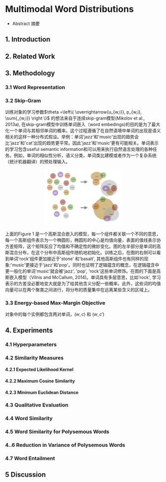 
# Multimodal Word Distributions

* Abstract 摘要

## 1. Introduction
 

## 2. Related Work

## 3. Methodology

### 3.1 Word Representation

### 3.2 Skip-Gram
训练对象的学习参数$\theta =\left\{ \overrightarrow{u_{w,i}}, p_{w,i}, \sum{_{w,i}}  \right \}$ 的想法来自于连续skip-gram模型(Mikolov et al., 2013a), 在skip-gram模型中训练单词嵌入（word embedings)的目的是为了最大化一个单词与其相邻单词的概率。这个过程遵循了在自然语境中单词的出现是语义相关的这样一种分布式假设。举例：单词'jazz'和'music'出现的趋势会比'jazz'和'cat'出现的趋势更平常。因此'jazz'和'music'更有可能相关。单词表示的学习包含useful semantic information和可以用来执行自然语言处理的各种任务。例如，单词的相似性分析，语义分类，单词类比建模或者作为一个复杂系统（统计机器翻译）的预处理输入。

<div align="center">
<img src="images/figure.png" height="50%" width="50%">
</div>


上面的Figure 1 是一个高斯混合嵌入的模型，每一个组件都关联一个不同的意思，每一个高斯组件表示为一个椭圆形，椭圆形的中心是均值向量，表面的值线表示协方差矩阵，这个矩阵反应了均值和不确定性的微妙变化。图的左半部分是单词的高斯混合分布，在这个分布中高斯组件随机地初始化。训练之后，在图的右侧可以看到单词'rock'组件更加接近于'stone' 和'basalt', 其他高斯组件也有同样的现象:'music'更接近于'jazz'和'pop'。同时也证明了逻辑蕴含的概念，在逻辑蕴含中更一般化的单词'music'就会被'jazz', 'pop', 'rock'这些单词修饰。在图的下面是高斯嵌入模型（Vilnis and McCallum, 2014)。单词具有多层意思，比如'rock', 学习表示的方差没必要地变大就是为了给其他含义分配一些概率。此外，这些词的均值向量可以在两个聚类之间进行，将分布的质量集中在远离某些含义的区域上。

### 3.3 Energy-based Max-Margin Objective
对象中的每个实例都包含两对单词，$\left ( w, c \right )$ 和 $\left (w, {c}' \right )$

## 4. Experiments

### 4.1 Hyperparameters

### 4.2 Similarity Measures

#### 4.2.1 Expected Likelihood Kernel

#### 4.2.2 Maximum Cosine Similarity

#### 4.2.3 Minimum Euclidean Distance

### 4.3 Qualitative Evaluation

### 4.4 Word Similarity

### 4.5 Word Similarity for Polysemous Words

### 4..6 Reduction in Variance of Polysemous Words

### 4.7 Word Entailment
 

## 5 Discussion

